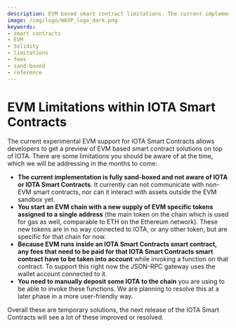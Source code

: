 ```yaml
---
description: EVM based smart contract limitations. The current implementation is fully sand-boxed and not aware of IOTA or IOTA Smart Contracts. You start an EVM chain with a new supply of EVM specific tokens assigned to a single address.
image: /img/logo/WASP_logo_dark.png
keywords:
- smart contracts
- EVM
- Solidity
- limitations
- fees
- sand-boxed
- reference
---
```

# EVM Limitations within IOTA Smart Contracts

The current experimental EVM support for IOTA Smart Contracts allows developers to get a preview of EVM based smart contract solutions on top of IOTA. There are some limitations you should be aware of at the time, which we will be addressing in the months to come:

- **The current implementation is fully sand-boxed and not aware of IOTA or IOTA Smart Contracts**. It currently can not communicate with non-EVM smart contracts, nor can it interact with assets outside the EVM sandbox yet.
- **You start an EVM chain with a new supply of EVM specific tokens assigned to a single address** (the main token on the chain which is used for gas as well, comparable to ETH on the Ethereum network). These new tokens are in no way connected to IOTA, or any other token, but are specific for that chain for now.
- **Because EVM runs inside an IOTA Smart Contracts smart contract, any fees that need to be paid for that IOTA Smart Contracts smart contract have to be taken into account** while invoking a function on that contract. To support this right now the JSON-RPC gateway uses the wallet account connected to it. 
- **You need to manually deposit some IOTA to the chain** you are using to be able to invoke these functions. We are planning to resolve this at a later phase in a more user-friendly way.

Overall these are temporary solutions, the next release of the IOTA Smart Contracts will see a lot of these improved or resolved.
